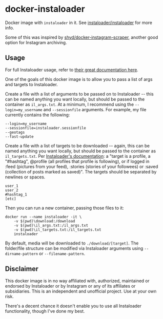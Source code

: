 # docker-instaloader

Docker image with `instaloader` in it. See [instaloader/instaloader](https://github.com/instaloader/instaloader) for more info.

Some of this was inspired by [shyd/docker-instagram-scraper](https://github.com/shyd/docker-instagram-scraper), another good option for Instagram archiving.

## Usage

For full Instaloader usage, refer to [their great documentation here](https://instaloader.github.io/index.html).

One of the goals of this docker image is to allow you to pass a list of args and targets to Instaloader.

Create a file with a list of arguments to be passed on to Instaloader -- this can be named anything you want locally, but should be passed to the container as `il_args.txt`. At a minimum, I recommend using the `--login=my_username` and `--sessionfile` arguments. For example, my file currently contains the following:

```
--login=my_username 
--sessionfile=instaloader.sessionfile 
--geotags
--fast-update
```

Create a file with a list of targets to be downloaded -- again, this can be named anything you want locally, but should be passed to the container as `il_targets.txt`. Per [Instaloader's documentation](https://instaloader.github.io/cli-options.html#what-to-download): a "target is a profile, a "#hashtag", @profile (all profiles that profile is following), or if logged in :feed (pictures from your feed), :stories (stories of your followees) or :saved (collection of posts marked as saved)". The targets should be separated by newlines or spaces.

```
user_1
user_2
#hashtag_1
[etc]
```

Then you can run a new container, passing those files to it:

```
docker run --name instaloader -it \
    -v $(pwd)\download:/download 
    -v $(pwd)\il_args.txt:/il_args.txt 
    -v $(pwd)\il_targets.txt:/il_targets.txt 
    instaloader
```

By default, media will be downloaded to `./download/[target]`. The folder/file structure can be modified via Instaloader arguments using `--dirname-pattern` or `--filename-pattern`.

## Disclaimer

This docker image is in no way affiliated with, authorized, maintained or endorsed by Instaloader or by Instagram or any of its affiliates or subsidiaries. This is an independent and unofficial project. Use at your own risk.

There's a decent chance it doesn't enable you to use all Instaloader functionality, though I've done my best.